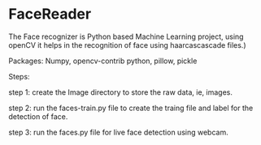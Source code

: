 # FaceReader
The Face recognizer is Python based Machine Learning project, using openCV it helps in the recognition of face using haarcascascade files.)

Packages:   Numpy, opencv-contrib python, pillow, pickle 

Steps: 

step 1:  create the Image directory to store the raw data, ie, images.

step 2:  run the faces-train.py file to create the traing file and label for the detection of face.

step 3:  run the faces.py file for live face detection using webcam.
